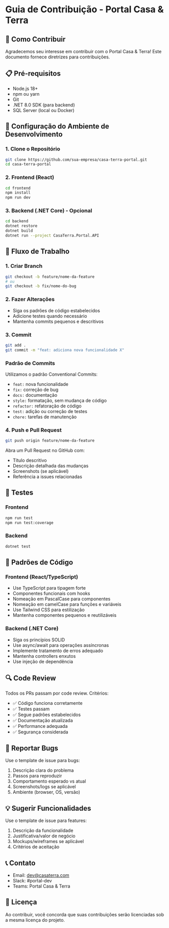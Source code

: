 # Guia de Contribuição - Portal Casa & Terra

## 🤝 Como Contribuir

Agradecemos seu interesse em contribuir com o Portal Casa & Terra! Este documento fornece diretrizes para contribuições.

## 📋 Pré-requisitos

- Node.js 18+ 
- npm ou yarn
- Git
- .NET 8.0 SDK (para backend)
- SQL Server (local ou Docker)

## 🚀 Configuração do Ambiente de Desenvolvimento

### 1. Clone o Repositório
```bash
git clone https://github.com/sua-empresa/casa-terra-portal.git
cd casa-terra-portal
```

### 2. Frontend (React)
```bash
cd frontend
npm install
npm run dev
```

### 3. Backend (.NET Core) - Opcional
```bash
cd backend
dotnet restore
dotnet build
dotnet run --project CasaTerra.Portal.API
```

## 🔄 Fluxo de Trabalho

### 1. Criar Branch
```bash
git checkout -b feature/nome-da-feature
# ou
git checkout -b fix/nome-do-bug
```

### 2. Fazer Alterações
- Siga os padrões de código estabelecidos
- Adicione testes quando necessário
- Mantenha commits pequenos e descritivos

### 3. Commit
```bash
git add .
git commit -m "feat: adiciona nova funcionalidade X"
```

### Padrão de Commits
Utilizamos o padrão Conventional Commits:

- `feat:` nova funcionalidade
- `fix:` correção de bug
- `docs:` documentação
- `style:` formatação, sem mudança de código
- `refactor:` refatoração de código
- `test:` adição ou correção de testes
- `chore:` tarefas de manutenção

### 4. Push e Pull Request
```bash
git push origin feature/nome-da-feature
```

Abra um Pull Request no GitHub com:
- Título descritivo
- Descrição detalhada das mudanças
- Screenshots (se aplicável)
- Referência a issues relacionadas

## 🧪 Testes

### Frontend
```bash
npm run test
npm run test:coverage
```

### Backend
```bash
dotnet test
```

## 📝 Padrões de Código

### Frontend (React/TypeScript)
- Use TypeScript para tipagem forte
- Componentes funcionais com hooks
- Nomeação em PascalCase para componentes
- Nomeação em camelCase para funções e variáveis
- Use Tailwind CSS para estilização
- Mantenha componentes pequenos e reutilizáveis

### Backend (.NET Core)
- Siga os princípios SOLID
- Use async/await para operações assíncronas
- Implemente tratamento de erros adequado
- Mantenha controllers enxutos
- Use injeção de dependência

## 🔍 Code Review

Todos os PRs passam por code review. Critérios:

- ✅ Código funciona corretamente
- ✅ Testes passam
- ✅ Segue padrões estabelecidos
- ✅ Documentação atualizada
- ✅ Performance adequada
- ✅ Segurança considerada

## 🐛 Reportar Bugs

Use o template de issue para bugs:

1. Descrição clara do problema
2. Passos para reproduzir
3. Comportamento esperado vs atual
4. Screenshots/logs se aplicável
5. Ambiente (browser, OS, versão)

## 💡 Sugerir Funcionalidades

Use o template de issue para features:

1. Descrição da funcionalidade
2. Justificativa/valor de negócio
3. Mockups/wireframes se aplicável
4. Critérios de aceitação

## 📞 Contato

- Email: dev@casaterra.com
- Slack: #portal-dev
- Teams: Portal Casa & Terra

## 📄 Licença

Ao contribuir, você concorda que suas contribuições serão licenciadas sob a mesma licença do projeto.